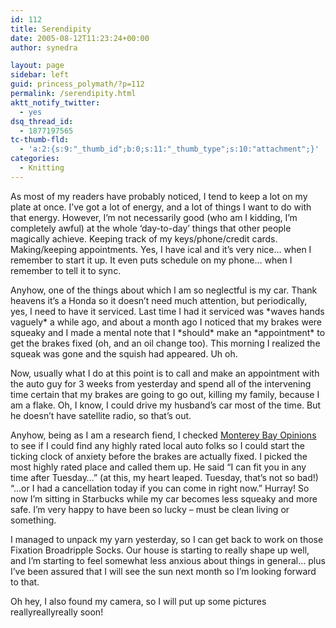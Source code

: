 ```yaml
---
id: 112
title: Serendipity
date: 2005-08-12T11:23:24+00:00
author: synedra

layout: page
sidebar: left
guid: princess_polymath/?p=112
permalink: /serendipity.html
aktt_notify_twitter:
  - yes
dsq_thread_id:
  - 1877197565
tc-thumb-fld:
  - 'a:2:{s:9:"_thumb_id";b:0;s:11:"_thumb_type";s:10:"attachment";}'
categories:
  - Knitting
---
```

As most of my readers have probably noticed, I tend to keep a lot on my plate at once. I&#8217;ve got a lot of energy, and a lot of things I want to do with that energy. However, I&#8217;m not necessarily good (who am I kidding, I&#8217;m completely awful) at the whole &#8216;day-to-day&#8217; things that other people magically achieve. Keeping track of my keys/phone/credit cards. Making/keeping appointments. Yes, I have ical and it&#8217;s very nice&#8230; when I remember to start it up. It even puts schedule on my phone&#8230; when I remember to tell it to sync.
  
Anyhow, one of the things about which I am so neglectful is my car. Thank heavens it&#8217;s a Honda so it doesn&#8217;t need much attention, but periodically, yes, I need to have it serviced. Last time I had it serviced was \*waves hands vaguely\* a while ago, and about a month ago I noticed that my brakes were squeaky and I made a mental note that I \*should\* make an \*appointment\* to get the brakes fixed (oh, and an oil change too). This morning I realized the squeak was gone and the squish had appeared. Uh oh.
  
Now, usually what I do at this point is to call and make an appointment with the auto guy for 3 weeks from yesterday and spend all of the intervening time certain that my brakes are going to go out, killing my family, because I am a flake. Oh, I know, I could drive my husband&#8217;s car most of the time. But he doesn&#8217;t have satellite radio, so that&#8217;s out.
  
Anyhow, being as I am a research fiend, I checked [Monterey Bay Opinions](http://www.montereybayopinions.com) to see if I could find any highly rated local auto folks so I could start the ticking clock of anxiety before the brakes are actually fixed. I picked the most highly rated place and called them up. He said &#8220;I can fit you in any time after Tuesday&#8230;&#8221; (at this, my heart leaped. Tuesday, that&#8217;s not so bad!) &#8220;&#8230;or I had a cancellation today if you can come in right now.&#8221; Hurray! So now I&#8217;m sitting in Starbucks while my car becomes less squeaky and more safe. I&#8217;m very happy to have been so lucky &#8211; must be clean living or something.
  
I managed to unpack my yarn yesterday, so I can get back to work on those Fixation Broadripple Socks. Our house is starting to really shape up well, and I&#8217;m starting to feel somewhat less anxious about things in general&#8230; plus I&#8217;ve been assured that I will see the sun next month so I&#8217;m looking forward to that.
  
Oh hey, I also found my camera, so I will put up some pictures reallyreallyreally soon!